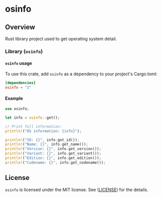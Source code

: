# osinfo

## Overview

Rust library project used to get operating system detail.

### Library (`osinfo`)

#### `osinfo` usage

To use this crate, add `osinfo` as a dependency to your project's Cargo.toml:

```toml
[dependencies]
osinfo = "1"
```

#### Example

```rust
use osinfo;

let info = osinfo::get();

// Print full information:
println!("OS information: {info}");

println!("ID: {}", info.get_id());
println!("Name: {}", info.get_name());
println!("Version: {}", info.get_version());
println!("Variant: {}", info.get_variant());
println!("Edition: {}", info.get_edition());
println!("Codename: {}", info.get_codename());
```


## License

`osinfo` is licensed under the MIT license. See ([LICENSE](https://github.com/codex-jignesh/osinfo/blob/main/LICENSE)) for the details.
